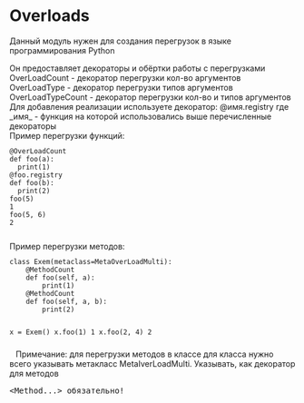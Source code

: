 <h1>Overloads</h1>
<p>Данный модуль нужен для создания перегрузок в языке программирования Python</p>
Он предоставляет декораторы и обёртки работы с перегрузками
OverLoadCount - декоратор перегрузки кол-во аргументов
OverLoadType - декоратор перегрузки типов аргументов
OverLoadTypeCount - декоратор перегрузки кол-во и типов аргументов
Для добавления реализации используете декоратор:
@имя.registry
где _имя_ - функция на которой использовались выше перечисленные декораторы
<br/>
Пример перегрузки функций:
<code lang="python">
<pre>
@OverLoadCount
def foo(a):
  print(1)
@foo.registry
def foo(b):
  print(2)
foo(5)
1
foo(5, 6)
2
</pre>
</code>
Пример перегрузки методов:
<code lang="python">
<pre>
class Exem(metaclass=MetaOverLoadMulti):
	@MethodCount
	def foo(self, a):
		print(1)
	@MethodCount
	def foo(self, a, b):
		print(2)
		
x = Exem()
x.foo(1)
1
x.foo(2, 4)
2
</pre>
</code>
Примечание: для перегрузки методов в классе для класса нужно всего указывать метакласс MetaIverLoadMulti.
Указывать, как декоратор для методов <pre><Method...> обязательно!</pre>
